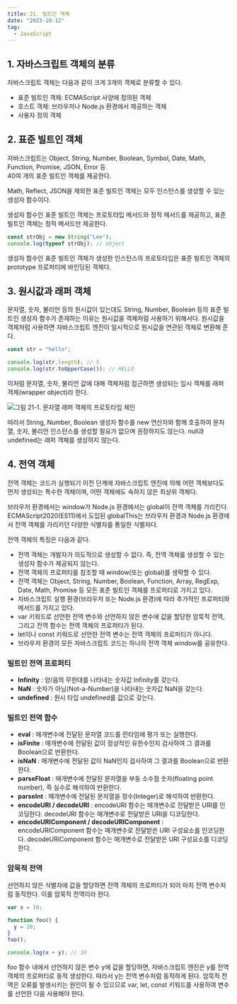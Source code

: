```yaml
---
title: 21. 빌트인 객체
date: "2023-10-12"
tag:
  - JavaScript
---
```


## 1. 자바스크립트 객체의 분류

자바스크립트 객체는 다음과 같이 크게 3개의 객체로 분류할 수 있다.

- 표준 빌트인 객체: ECMAScript 사양에 정의된 객체
- 호스트 객체: 브라우저나 Node.js 환경에서 제공하는 객체
- 사용자 정의 객체

## 2. 표준 빌트인 객체

자바스크립트는 Object, String, Number, Boolean, Symbol, Date, Math, Function, Promise, JSON, Error 등  
40여 개의 표준 빌트인 객체를 제공한다.

Math, Reflect, JSON을 제외한 표준 빌트인 객체는 모두 인스턴스를 생성할 수 있는 생성자 함수이다.

생성자 함수인 표준 빌트인 객체는 프로토타입 메서드와 정적 메서드를 제공하고, 표준 빌트인 객체는 정적 메서드만 제공한다.

```js
const strObj = new String("Lee");
console.log(typeof strObj); // object
```

생성자 함수인 표준 빌트인 객체가 생성한 인스턴스의 프로토타입은 표준 빌트인 객체의 prototype 프로퍼티에 바인딩된 객체다.

## 3. 원시값과 래퍼 객체

문자열, 숫자, 불리언 등의 원시값이 있는데도 String, Number, Boolean 등의 표준 빌트인 생성자 함수가 존재하는 이유는 원시값을 객체처럼 사용하기 위해서다.
원시값을 객체처럼 사용하면 자바스크립트 엔진이 일시적으로 원시값을 연관된 객체로 변환해 준다.

```js
const str = "hello";

console.log(str.length); // 5
console.log(str.toUpperCase()); // HELLO
```

이처럼 문자열, 숫자, 불리언 값에 대해 객체처럼 접근하면 생성되는 임시 객체를 래퍼 객체(wrapper object)라 한다.

![그림 21-1. 문자열 래퍼 객체의 프로토타입 체인](https://github.com/Zamoca42/blog/assets/96982072/70a79933-b286-4cc0-90ba-8a91f89c22da)

따라서 String, Number, Boolean 생성자 함수를 new 연산자와 함께 호출하여 문자열, 숫자, 불리언 인스턴스를 생성할 필요가 없으며 권장하지도 않는다.
null과 undefined는 래퍼 객체를 생성하지 않는다.

## 4. 전역 객체

전역 객체는 코드가 실행되기 이전 단계에 자바스크립트 엔진에 의해 어떤 객체보다도 먼저 생성되는 특수한 객체이며, 어떤 객체에도 속하지 않은 최상위 객체다.

브라우저 환경에서는 window가 Node.js 환경에서는 global이 전역 객체를 가리킨다.
ECMAScript2020(ES11)에서 도입된 globalThis는 브라우저 환경과 Node.js 환경에서 전역 객체를 가리키던 다양한 식별자를 통일한 식별자다.

전역 객체의 특징은 다음과 같다.

- 전역 객체는 개발자가 의도적으로 생성할 수 없다. 즉, 전역 객체를 생성할 수 있는 생성자 함수가 제공되지 않는다.
- 전역 객체의 프로퍼티를 참조할 때 window(또는 global)를 생략할 수 있다.
- 전역 객체는 Object, String, Number, Boolean, Function, Array, RegExp, Date, Math, Promise 등
  모든 표준 빌트인 객체를 프로퍼티로 가지고 있다.
- 자바스크립트 실행 환경(브라우저 또는 Node.js 환경)에 따라 추가적인 프로퍼티와 메서드를 가지고 있다.
- var 키워드로 선언한 전역 변수와 선언하지 않은 변수에 값을 할당한 암묵적 전역, 그리고 전역 함수는 전역 객체의 프로퍼티가 된다.
- let이나 const 키워드로 선언한 전역 변수는 전역 객체의 프로퍼티가 아니다.
- 브라우저 환경의 모든 자바스크립트 코드는 하나의 전역 객체 window를 공유한다.

### 빌트인 전역 프로퍼티

- **Infinity** : 양/음의 무한대를 나타내는 숫자값 Infinity를 갖는다.
- **NaN** : 숫자가 아님(Not-a-Number)을 나타내는 숫자값 NaN을 갖는다.
- **undefined** : 원시 타입 undefined를 값으로 갖는다.

### 빌트인 전역 함수

- **eval** : 매개변수에 전달된 문자열 코드를 런타임에 평가 또는 실행한다.
- **isFinite** : 매개변수에 전달된 값이 정상적인 유한수인지 검사하여 그 결과를 Boolean으로 반환한다.
- **isNaN** : 매개변수에 전달된 값이 NaN인지 검사하여 그 결과를 Boolean으로 반환한다.
- **parseFloat** : 매개변수에 전달된 문자열을 부동 소수점 숫자(floating point number), 즉 실수로 해석하여 반환한다.
- **parseInt** : 매개변수에 전달된 문자열을 정수(Integer)로 해석하여 반환한다.
- **encodeURI / decodeURI** : encodeURI 함수는 매개변수로 전달받은 URI를 인코딩한다. decodeURI 함수는 매개변수로 전달받은 URI을 디코딩한다.
- **encodeURIComponent / decodeURIComponent** : encodeURIComponent 함수는 매개변수로 전달받은 URI 구성요소를 인코딩한다.
  decodeURIComponent 함수는 매개변수로 전달받은 URI 구성요소를 디코딩한다.

### 암묵적 전역

선언하지 않은 식별자에 값을 할당하면 전역 객체의 프로퍼티가 되어 마치 전역 변수처럼 동작한다. 이를 암묵적 전역이라 한다.

```js
var x = 10;

function foo() {
  y = 20;
}
foo();

console.log(x + y); // 30
```

foo 함수 내에서 선언하지 않은 변수 y에 값을 할당하면, 자바스크립트 엔진은 y를 전역 객체의 프로퍼티로 동적 생성한다.
따라서 y는 전역 변수처럼 동작하게 된다. 암묵적 전역은 오류를 발생시키는 원인이 될 수 있으므로 var, let, const 키워드를 사용하여 변수를 선언한 다음 사용해야 한다.

